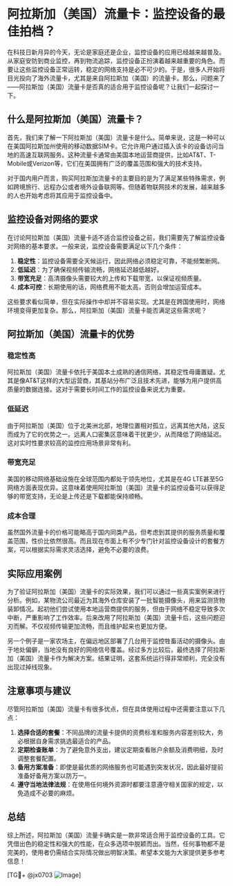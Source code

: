 # 阿拉斯加（美国）流量卡：监控设备的最佳拍档？

在科技日新月异的今天，无论是家庭还是企业，监控设备的应用已经越来越普及。从家庭安防到商业监控，再到物流追踪，监控设备正扮演着越来越重要的角色。而要让这些监控设备正常运转，稳定的网络支持是必不可少的。于是，很多人开始将目光投向了海外流量卡，尤其是来自阿拉斯加（美国）的流量卡。那么，问题来了——阿拉斯加（美国）流量卡是否真的适合用于监控设备呢？让我们一起探讨一下。

## 什么是阿拉斯加（美国）流量卡？

首先，我们来了解一下阿拉斯加（美国）流量卡是什么。简单来说，这是一种可以在美国阿拉斯加州使用的移动数据SIM卡。它允许用户通过插入该卡的设备访问当地的高速互联网服务。这种流量卡通常由美国本地运营商提供，比如AT&T、T-Mobile或Verizon等，它们在美国拥有广泛的覆盖范围和强大的技术支持。

对于国内用户而言，购买阿拉斯加流量卡的主要目的是为了满足某些特殊需求，例如跨境旅行、远程办公或者境外设备联网等。但随着物联网技术的发展，越来越多的人也开始考虑将其应用于监控设备中。

## 监控设备对网络的要求

在讨论阿拉斯加（美国）流量卡适不适合监控设备之前，我们需要先了解监控设备对网络的基本要求。一般来说，监控设备需要满足以下几个条件：

1. **稳定性**：监控设备需要全天候运行，因此网络必须稳定可靠，不能频繁断网。
2. **低延迟**：为了确保视频传输流畅，网络延迟越低越好。
3. **带宽充足**：高清摄像头需要较大的上传和下载带宽，以保证视频质量。
4. **成本可控**：长期使用的话，网络费用不能太高，否则会增加运营成本。

这些要求看似简单，但在实际操作中却并不容易实现。尤其是在跨国使用时，网络环境变得更加复杂。那么，阿拉斯加（美国）流量卡能否满足这些需求呢？

## 阿拉斯加（美国）流量卡的优势

### 稳定性高
阿拉斯加（美国）流量卡依托于美国本土成熟的通信网络，其稳定性毋庸置疑。尤其是像AT&T这样的大型运营商，其基站分布广泛且技术先进，能够为用户提供高质量的数据连接。这对于需要长时间工作的监控设备来说尤为重要。

### 低延迟
由于阿拉斯加（美国）位于北美洲北部，地理位置相对孤立，远离其他大陆，这反而成为了它的优势之一。远离人口密集区意味着干扰更少，从而降低了网络延迟。这对实时性要求较高的监控应用场景非常有利。

### 带宽充足
美国的移动网络基础设施在全球范围内都处于领先地位，尤其是在4G LTE甚至5G网络方面表现优异。这意味着使用阿拉斯加（美国）流量卡的监控设备可以获得足够的带宽支持，无论是上传还是下载都能保持顺畅。

### 成本合理
虽然国外流量卡的价格可能略高于国内同类产品，但考虑到其提供的服务质量和覆盖范围，性价比依然很高。而且现在市面上有不少专门针对监控设备设计的套餐方案，可以根据实际需求灵活选择，避免不必要的浪费。

## 实际应用案例

为了验证阿拉斯加（美国）流量卡的实际效果，我们可以通过一些真实案例来进行分析。例如，某物流公司最近为其海外仓库安装了一批智能摄像头，用来监测货物装卸情况。起初他们尝试使用本地运营商提供的服务，但由于网络不稳定导致多次中断，严重影响了工作效率。后来改用了阿拉斯加（美国）流量卡后，这些问题迎刃而解。不仅视频传输更加流畅，而且维护起来也更加方便。

另一个例子是一家农场主，在偏远地区部署了几台用于监控牲畜活动的摄像头。由于地处偏僻，当地没有良好的网络信号覆盖。经过多方比较后，最终选择了阿拉斯加（美国）流量卡作为解决方案。结果证明，这套系统运行得非常顺利，完全没有出现过掉线现象。

## 注意事项与建议

尽管阿拉斯加（美国）流量卡有很多优点，但在具体使用过程中还需要注意以下几点：

1. **选择合适的套餐**：不同品牌的流量卡提供的资费标准和服务内容差别较大，务必根据自身需求挑选最适合的产品。
2. **定期检查账单**：为了避免意外支出，建议定期查看账户余额及消费明细，及时调整套餐配置。
3. **备用方案准备**：即使是最优质的网络服务也可能遇到突发状况，因此最好提前准备好备用方案以防万一。
4. **遵守当地法律法规**：在使用任何境外资源时都要注意遵守相关国家的规定，以免造成不必要的麻烦。

## 总结

综上所述，阿拉斯加（美国）流量卡确实是一款非常适合用于监控设备的工具。它凭借出色的稳定性和强大的性能，在众多选项中脱颖而出。当然，任何事物都不是完美的，使用者仍需结合实际情况做出明智决策。希望本文能为大家提供更多参考信息！

[TG💪+ @jx0703 ![Image](https://github.com/user-attachments/assets/dbca1d08-cadb-493c-b0ec-ad6f7a83f270)]